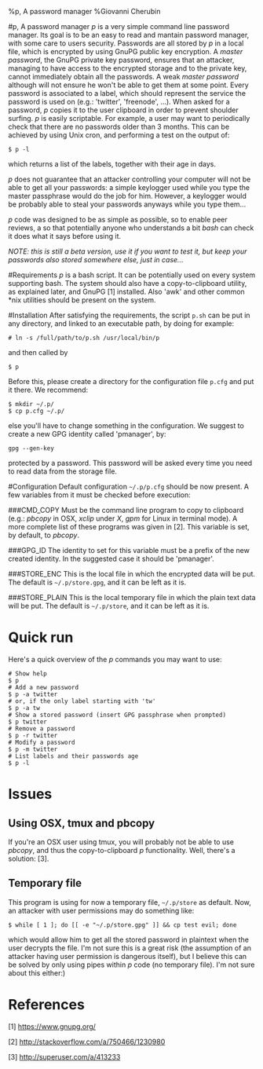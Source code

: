 %p, A password manager
%Giovanni Cherubin

#p, A password manager
*p* is a very simple command line password manager. Its goal is to be an easy
to read and mantain password manager, with some care to users security.
Passwords are all stored by *p* in a local file, which is encrypted
by using GnuPG public key encryption. A _master password_, the GnuPG private
key password, ensures that an attacker, managing to have access to the
encrypted storage and to the private key, cannot immediately obtain all the
passwords.
A weak _master password_ although will not ensure he won't be able to get
them at some point.
Every password is associated to a label, which should represent the service
the password is used on (e.g.: 'twitter', 'freenode', ...).
When asked for a password, *p* copies it to the user clipboard in
order to prevent shoulder surfing.
*p* is easily scriptable. For example, a user may want to periodically
check that there are no passwords older than 3 months. This can be achieved by
using Unix cron, and performing a test on the output of:
```
$ p -l
```
which returns a list of the labels, together with their age in days.

*p* does not guarantee that an attacker controlling your computer will not be
able to get all your passwords: a simple keylogger used while you type the
master passphrase would do the job for him. However, a keylogger would be
probably able to steal your passwords anyways while you type
them...

*p* code was designed to be as simple as possible, so to enable peer reviews,
a so that potentially anyone who understands a bit *bash* can check it does
what it says before using it.

_NOTE: this is still a beta version, use it if you want to test it, but keep
your passwords also stored somewhere else, just in case..._

#Requirements
*p* is a bash script. It can be potentially used on every system supporting
bash. The system should also have a copy-to-clipboard utility, as explained
later, and GnuPG [1] installed. Also 'awk' and other common \*nix utilities
should be present on the system.

#Installation
After satisfying the requirements, the script `p.sh` can be put in any
directory, and linked to an executable path, by doing for example:
```
# ln -s /full/path/to/p.sh /usr/local/bin/p
```
and then called by
```
$ p
```
Before this, please create a directory for the configuration file `p.cfg` and
put it there. We recommend:
```
$ mkdir ~/.p/
$ cp p.cfg ~/.p/
```
else you'll have to change something in the configuration.
We suggest to create a new GPG identity called 'pmanager', by:
```
gpg --gen-key
```
protected by a password. This password will be asked every time you need to
read data from the storage file.

#Configuration
Default configuration `~/.p/p.cfg` should be now present.
A few variables from it must be checked before execution:

###CMD\_COPY
Must be the command line program to copy to clipboard (e.g.: *pbcopy* in OSX,
*xclip* under *X*, *gpm* for Linux in terminal mode).
A more complete list of these programs was given in [2].
This variable is set, by default, to *pbcopy*.

###GPG\_ID
The identity to set for this variable must be a prefix of the new created
identity. In the suggested case it should be 'pmanager'.

###STORE\_ENC
This is the local file in which the encrypted data will be put. The default is
`~/.p/store.gpg`, and it can be left as it is.

###STORE\_PLAIN
This is the local temporary file in which the plain text data will be put. The
default is `~/.p/store`, and it can be left as it is.

# Quick run

Here's a quick overview of the *p* commands you may want to use:
```
# Show help
$ p
# Add a new password
$ p -a twitter
# or, if the only label starting with 'tw'
$ p -a tw
# Show a stored password (insert GPG passphrase when prompted)
$ p twitter
# Remove a password
$ p -r twitter
# Modify a password
$ p -m twitter
# List labels and their passwords age
$ p -l
```

# Issues
## Using OSX, tmux and pbcopy
If you're an OSX user using tmux, you will probably not be able to use *pbcopy*,
and thus the copy-to-clipboard *p* functionality. Well, there's a solution: [3].

## Temporary file
This program is using for now a temporary file, `~/.p/store` as default.
Now, an attacker with user permissions may do something like:
```
$ while [ 1 ]; do [[ -e "~/.p/store.gpg" ]] && cp test evil; done
```
which would allow him to get all the stored password in plaintext when the user
decrypts the file. I'm not sure this is a great risk (the assumption of an
attacker having user permission is dangerous itself), but I believe this can
be solved by only using pipes within *p* code (no temporary file). I'm not sure
about this either:)


# References
[1] <https://www.gnupg.org/>

[2] <http://stackoverflow.com/a/750466/1230980>

[3] <http://superuser.com/a/413233>
